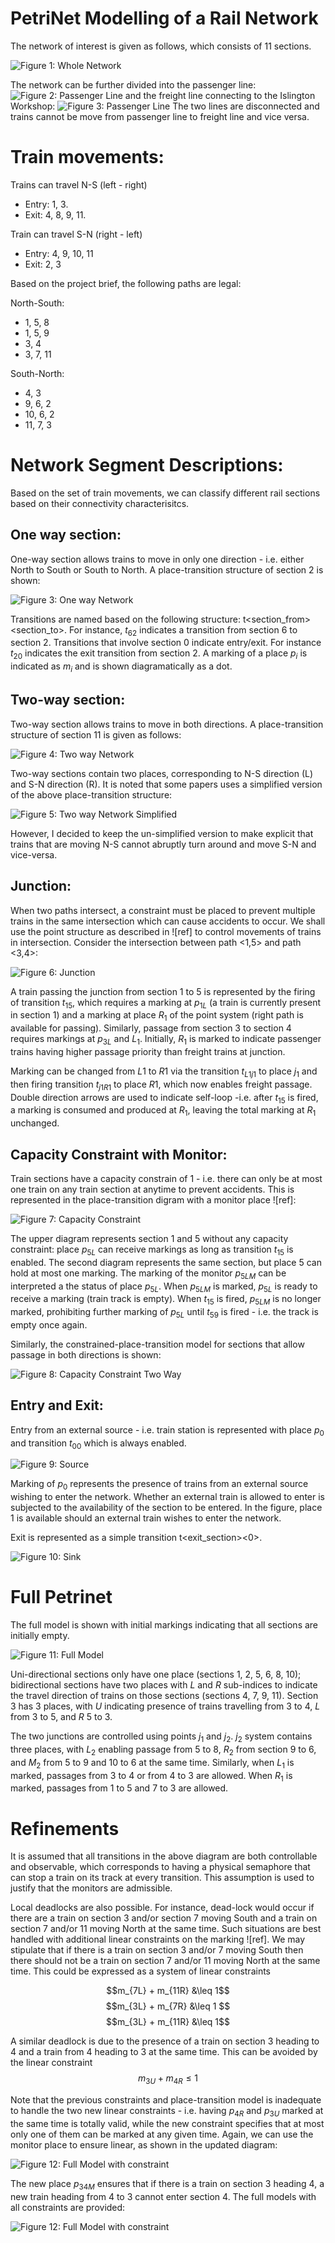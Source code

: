 # PetriNet Modelling of a Rail Network
The network of interest is given as follows, which consists of 11 sections.

![Figure 1: Whole Network](PetriDiagram/WholeNetwork.PNG)

The network can be further divided into the passenger line: 
![Figure 2: Passenger Line](PetriDiagram/PassengerLine.PNG)
and the freight line connecting to the Islington Workshop:
![Figure 3: Passenger Line](PetriDiagram/FreightLine.PNG)
The two lines are disconnected and trains cannot be move from passenger line to freight line and vice versa. 

# Train movements:
Trains can travel N-S (left - right)
- Entry: 1, 3.
- Exit: 4, 8, 9, 11.

Train can travel S-N (right - left)
- Entry: 4, 9, 10, 11
- Exit: 2, 3

Based on the project brief, the following paths are legal: 

North-South: 
- 1, 5, 8
- 1, 5, 9
- 3, 4
- 3, 7, 11

South-North: 
- 4, 3
- 9, 6, 2
- 10, 6, 2
- 11, 7, 3

# Network Segment Descriptions: 
Based on the set of train movements, we can classify different rail sections based on their connectivity characterisitcs. 

## One way section:
One-way section allows trains to move in only one direction - i.e. either North to South or South to North. A place-transition structure of section 2 is shown:  

![Figure 3: One way Network](./PetriDiagram/OneWay.drawio.svg)

Transitions are named based on the following structure: t<section_from><section_to>. For instance, $t_{62}$ indicates a transition from section 6 to section 2. Transitions that involve section 0 indicate entry/exit. For instance $t_{20}$ indicates the exit transition from section 2. A marking of a place $p_i$ is indicated as $m_i$ and is shown diagramatically as a dot.

## Two-way section:
Two-way section allows trains to move in both directions. A place-transition structure of section 11 is given as follows:

![Figure 4: Two way Network](./PetriDiagram/TwoWays.drawio.svg)

Two-way sections contain two places, corresponding to N-S direction (L) and S-N direction (R). It is noted that some papers uses a simplified version of the above place-transition structure:

![Figure 5: Two way Network Simplified](./PetriDiagram/TwoWaySimplified.drawio.svg)

However, I decided to keep the un-simplified version to make explicit that trains that are moving N-S cannot abruptly turn around and move S-N and vice-versa. 

## Junction:
When two paths intersect, a constraint must be placed to prevent multiple trains in the same intersection which can cause accidents to occur. We shall use the point structure as described in ![ref] to control movements of trains in intersection. Consider the intersection between path <1,5> and path <3,4>:

![Figure 6: Junction](./PetriDiagram/Junction.drawio.svg)

A train passing the junction from section 1 to 5 is represented by the firing of transition $t_{15}$, which requires a marking at $p_{1L}$ (a train is currently present in section 1) and a marking at place $R_1$ of the point system (right path is available for passing). Similarly, passage from section 3 to section 4 requires markings at $p_{3L}$ and $L_1$. Initially, $R_1$ is marked to indicate passenger trains having higher passage priority than freight trains at junction. 

Marking can be changed from $L1$ to $R1$ via the transition $t_{L1j1}$ to place $j_1$ and then firing transition $t_{j1R1}$ to place $R1$, which now enables freight passage. Double direction arrows are used to indicate self-loop -i.e. after $t_15$ is fired, a marking is consumed and produced at $R_1$, leaving the total marking at $R_1$ unchanged.

## Capacity Constraint with Monitor:

Train sections have a capacity constrain of 1 - i.e. there can only be at most one train on any train section at anytime to prevent accidents. This is represented in the place-transition digram with a monitor place ![ref]: 

![Figure 7: Capacity Constraint](./PetriDiagram/Capacity.drawio.svg)

The upper diagram represents section 1 and 5 without any capacity constraint: place $p_{5L}$ can receive markings as long as transition $t_{15}$ is enabled. The second diagram represents the same section, but place 5 can hold at most one marking. The marking of the monitor $p_{5LM}$ can be interpreted a the status of place $p_{5L}$. When $p_{5LM}$ is marked, $p_{5L}$ is ready to receive a marking (train track is empty). When $t_{15}$ is fired, $p_{5LM}$ is no longer marked, prohibiting further marking of $p_{5L}$ until $t_{59}$ is fired - i.e. the track is empty once again.

Similarly, the constrained-place-transition model for sections that allow passage in both directions is shown: 

![Figure 8: Capacity Constraint Two Way](./PetriDiagram/CapacityTwoWay.drawio.svg)

## Entry and Exit: 

Entry from an external source - i.e. train station is represented with place $p_0$ and transition $t_{00}$ which is always enabled. 

![Figure 9: Source](./PetriDiagram/Source.drawio.svg)

Marking of $p_0$ represents the presence of trains from an external source wishing to enter the network. Whether an external train is allowed to enter is subjected to the availability of the section to be entered. In the figure, place 1 is available should an external train wishes to enter the network. 

Exit is represented as a simple transition t<exit_section><0>.

![Figure 10: Sink](./PetriDiagram/Sink.drawio.svg)

# Full Petrinet

The full model is shown with initial markings indicating that all sections are initially empty.

![Figure 11: Full Model](./PetriDiagram/fullmodel.drawio.svg)

Uni-directional sections only have one place (sections 1, 2, 5, 6, 8, 10); bidirectional sections have two places with $L$ and $R$ sub-indices to indicate the travel direction of trains on those sections (sections 4, 7, 9, 11). Section 3 has 3 places, with $U$ indicating presence of trains travelling from 3 to 4, $L$ from $3$ to $5$, and $R$ $5$ to $3$.

The two junctions are controlled using points $j_1$ and $j_2$. $j_2$ system contains three places, with $L_2$ enabling passage from $5$ to $8$, $R_2$ from section 9 to 6, and $M_2$ from 5 to 9 and 10 to 6 at the same time. Similarly, when $L_1$ is marked, passages from 3 to 4 or from 4 to 3 are allowed. When $R_1$ is marked, passages from $1$ to $5$ and $7$ to $3$ are allowed.  

# Refinements

It is assumed that all transitions in the above diagram are both controllable and observable, which corresponds to having a physical semaphore that can stop a train on its track at every transition. This assumption is used to justify that the monitors are admissible. 

Local deadlocks are also possible. For instance, dead-lock would occur if there are a train on section 3 and/or section 7 moving South and a train on section 7 and/or 11 moving North at the same time. Such situations are best handled with additional linear constraints on the marking ![ref]. We may stipulate that if there is a train on section 3 and/or 7 moving South then there should not be a train on section 7 and/or 11 moving North at the same time. This could be expressed as a system of linear constraints

$$m_{7L} + m_{11R} &\leq 1$$
$$m_{3L} + m_{7R} &\leq 1 $$
$$m_{3L} + m_{11R} &\leq 1$$


A similar deadlock is due to the presence of a train on section 3 heading to 4 and a train from 4 heading to 3 at the same time. This can be avoided by the linear constraint 
$$m_{3U} + m_{4R} \leq 1$$

Note that the previous constraints and place-transition model is inadequate to handle the two new linear constraints - i.e. having $p_{4R}$ and $p_{3U}$ marked at the same time is totally valid, while the new constraint specifies that at most only one of them can be marked at any given time. Again, we can use the monitor place to ensure linear, as shown in the updated diagram: 

![Figure 12: Full Model with constraint](./PetriDiagram/fullmodelLinearConstraint.svg)

The new place $p_{34M}$ ensures that if there is a train on section 3 heading 4, a new train heading from 4 to 3 cannot enter section 4. The full models with all constraints are provided: 

![Figure 12: Full Model with constraint](./PetriDiagram/fullmodellAllConstraints.svg)

